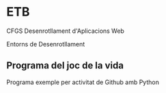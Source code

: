 # ETB

CFGS Desenrotllament d'Aplicacions Web

Entorns de Desenrotllament

## Programa del joc de la vida

Programa exemple per activitat de Github amb Python

